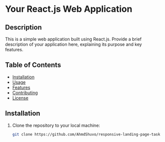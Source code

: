 # Your React.js Web Application

## Description

This is a simple web application built using React.js. Provide a brief description of your application here, explaining its purpose and key features.

## Table of Contents

- [Installation](#installation)
- [Usage](#usage)
- [Features](#features)
- [Contributing](#contributing)
- [License](#license)

## Installation

1. Clone the repository to your local machine:

   ```bash
   git clone https://github.com/AhmdShuvo/responsive-landing-page-task.git
